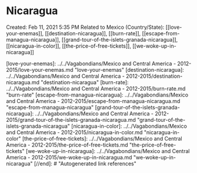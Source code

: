 # Nicaragua

Created: Feb 11, 2021 5:35 PM
Related to Mexico (Country/State): [[love-your-enemas]], [[destination-nicaragua]], [[burn-rate]], [[escape-from-managua-nicaragua]], [[grand-tour-of-the-islets-granada-nicaragua]], [[nicaragua-in-color]], [[the-price-of-free-tickets]], [[we-woke-up-in-nicaragua]]

[//begin]: # "Autogenerated link references for markdown compatibility"
[love-your-enemas]: ../../Vagabondians/Mexico and Central America - 2012-2015/love-your-enemas.md "love-your-enemas"
[destination-nicaragua]: ../../Vagabondians/Mexico and Central America - 2012-2015/destination-nicaragua.md "destination-nicaragua"
[burn-rate]: ../../Vagabondians/Mexico and Central America - 2012-2015/burn-rate.md "burn-rate"
[escape-from-managua-nicaragua]: ../../Vagabondians/Mexico and Central America - 2012-2015/escape-from-managua-nicaragua.md "escape-from-managua-nicaragua"
[grand-tour-of-the-islets-granada-nicaragua]: ../../Vagabondians/Mexico and Central America - 2012-2015/grand-tour-of-the-islets-granada-nicaragua.md "grand-tour-of-the-islets-granada-nicaragua"
[nicaragua-in-color]: ../../Vagabondians/Mexico and Central America - 2012-2015/nicaragua-in-color.md "nicaragua-in-color"
[the-price-of-free-tickets]: ../../Vagabondians/Mexico and Central America - 2012-2015/the-price-of-free-tickets.md "the-price-of-free-tickets"
[we-woke-up-in-nicaragua]: ../../Vagabondians/Mexico and Central America - 2012-2015/we-woke-up-in-nicaragua.md "we-woke-up-in-nicaragua"
[//end]: # "Autogenerated link references"